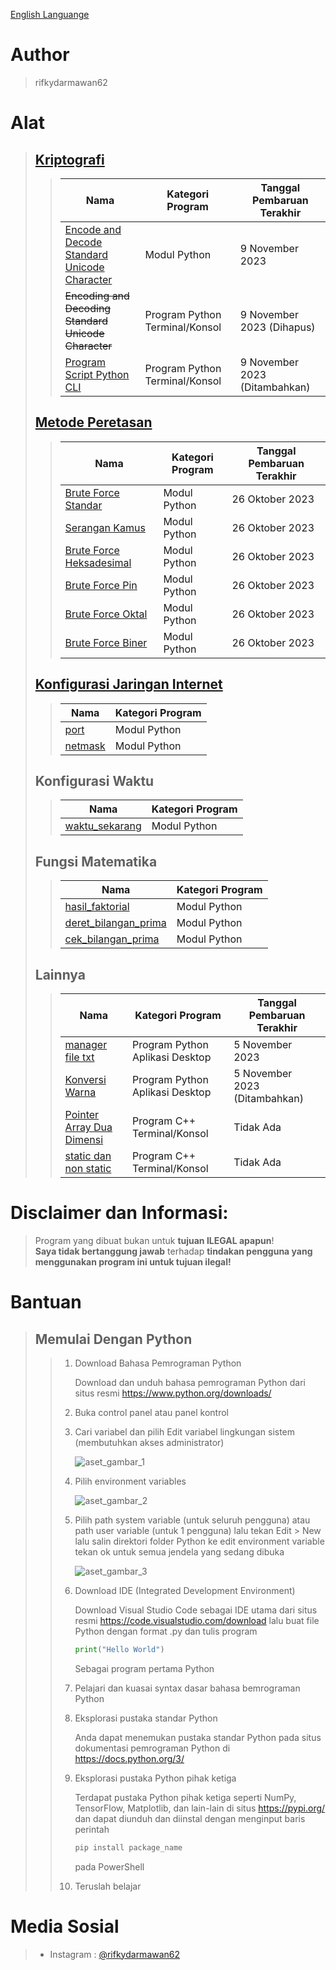 [English Languange](https://github.com/rifkydarmawan62/program_publik/blob/Publik/README.md)

# Author
> rifkydarmawan62

# Alat
> ## [Kriptografi](https://github.com/rifkydarmawan62/program_publik/tree/Publik/Modul/kriptografi)
>> | Nama | Kategori Program | Tanggal Pembaruan Terakhir |
>> | --- | --- | --- |
>> | [Encode and Decode Standard Unicode Character](https://github.com/rifkydarmawan62/program_publik/blob/Publik/Modul/kriptografi/unicode_standar.py) | Modul Python | 9 November 2023 |
>> | ~~Encoding and Decoding Standard Unicode Character~~ | Program Python Terminal/Konsol | 9 November 2023 (Dihapus) |
>> | [Program Script Python CLI](https://github.com/rifkydarmawan62/program_publik/blob/Publik/Modul/kriptografi/__main__.py) | Program Python Terminal/Konsol | 9 November 2023 (Ditambahkan)|
> ## [Metode Peretasan](https://github.com/rifkydarmawan62/program_publik/tree/Publik/Modul/metode_peretasan)
>> | Nama | Kategori Program | Tanggal Pembaruan Terakhir |
>> | --- | --- | --- |
>> | [Brute Force Standar](https://github.com/rifkydarmawan62/program_publik/blob/Publik/Modul/metode_peretasan/__init__.py) | Modul Python | 26 Oktober 2023 |
>> | [Serangan Kamus](https://github.com/rifkydarmawan62/program_publik/blob/Publik/Modul/metode_peretasan/__init__.py) | Modul Python | 26 Oktober 2023 |
>> | [Brute Force Heksadesimal](https://github.com/rifkydarmawan62/program_publik/blob/Publik/Modul/metode_peretasan/__init__.py) | Modul Python | 26 Oktober 2023 |
>> | [Brute Force Pin](https://github.com/rifkydarmawan62/program_publik/blob/Publik/Modul/metode_peretasan/__init__.py) | Modul Python | 26 Oktober 2023 |
>> | [Brute Force Oktal](https://github.com/rifkydarmawan62/program_publik/blob/Publik/Modul/metode_peretasan/__init__.py) | Modul Python | 26 Oktober 2023 |
>> | [Brute Force Biner](https://github.com/rifkydarmawan62/program_publik/blob/Publik/Modul/metode_peretasan/__init__.py) | Modul Python | 26 Oktober 2023 |
> ## [Konfigurasi Jaringan Internet](https://github.com/rifkydarmawan62/program_publik/tree/Publik/Modul/jaringan_internet)
>> | Nama | Kategori Program |
>> | --- | --- |
>> | [port](https://github.com/rifkydarmawan62/program_publik/tree/Publik/Modul/jaringan_internet/port) | Modul Python |
>> | [netmask](https://github.com/rifkydarmawan62/program_publik/tree/Publik/Modul/jaringan_internet/netmask) | Modul Python |
> ## Konfigurasi Waktu
>> | Nama | Kategori Program |
>> | --- | --- |
>> | [waktu_sekarang](https://github.com/rifkydarmawan62/program_publik/blob/Publik/Modul/waktu_sekarang/__init__.py) | Modul Python |
> ## Fungsi Matematika
>> | Nama | Kategori Program |
>> | --- | --- |
>> | [hasil_faktorial](https://github.com/rifkydarmawan62/program_publik/blob/Publik/Modul/matematika/__init__.py) | Modul Python |
>> | [deret_bilangan_prima](https://github.com/rifkydarmawan62/program_publik/blob/Publik/Modul/matematika/__init__.py) | Modul Python |
>> | [cek_bilangan_prima](https://github.com/rifkydarmawan62/program_publik/blob/Publik/Modul/matematika/__init__.py) | Modul Python |
> ## Lainnya
>> | Nama | Kategori Program | Tanggal Pembaruan Terakhir |
>> | --- | --- | --- |
>> | [manager file txt](https://github.com/rifkydarmawan62/program_publik/tree/Publik/Manager%20File%20txt) | Program Python Aplikasi Desktop | 5 November 2023 |
>> | [Konversi Warna](https://github.com/rifkydarmawan62/program_publik/blob/Publik/Konversi%20Warna.py) | Program Python Aplikasi Desktop | 5 November 2023 (Ditambahkan) |
>> | [Pointer Array Dua Dimensi](https://github.com/rifkydarmawan62/program_publik/blob/Publik/C++/Dasar-Dasar/Pointer%20Array.cpp) | Program C++ Terminal/Konsol | Tidak Ada |
>> | [static dan non static](https://github.com/rifkydarmawan62/program_publik/blob/Publik/C%2B%2B/Dasar-Dasar/static%20dan%20non%20static.cpp) | Program C++ Terminal/Konsol | Tidak Ada |
# Disclaimer dan Informasi:
> Program yang dibuat bukan untuk **tujuan ILEGAL apapun**!  
> **Saya tidak bertanggung jawab** terhadap **tindakan pengguna yang menggunakan program ini untuk tujuan ilegal!**  
# Bantuan
> ## Memulai Dengan Python
>> 1. Download Bahasa Pemrograman Python
>>    
>>    Download dan unduh bahasa pemrograman Python dari situs resmi https://www.python.org/downloads/
>> 2. Buka control panel atau panel kontrol
>> 3. Cari variabel dan pilih Edit variabel lingkungan sistem (membutuhkan akses administrator)
>>   
>>    ![aset_gambar_1](https://github.com/rifkydarmawan62/program_publik/blob/Publik/Aset/Gambar/Memulai%20Dengan%20Python/1.png)
>> 4. Pilih environment variables
>>
>>    ![aset_gambar_2](https://github.com/rifkydarmawan62/program_publik/blob/Publik/Aset/Gambar/Memulai%20Dengan%20Python/2.png)
>> 5. Pilih path system variable (untuk seluruh pengguna) atau path user variable (untuk 1 pengguna) lalu tekan Edit > New lalu salin direktori folder Python ke edit environment variable tekan ok untuk semua jendela yang sedang dibuka
>>
>>    ![aset_gambar_3](https://github.com/rifkydarmawan62/program_publik/blob/Publik/Aset/Gambar/Memulai%20Dengan%20Python/3.png)
>> 6. Download IDE (Integrated Development Environment)
>>    
>>    Download Visual Studio Code sebagai IDE utama dari situs resmi https://code.visualstudio.com/download lalu buat file Python dengan format .py dan tulis program
>>    ~~~Python
>>    print("Hello World")
>>    ~~~
>>    Sebagai program pertama Python
>> 7. Pelajari dan kuasai syntax dasar bahasa bemrograman Python
>> 8. Eksplorasi pustaka standar Python
>>
>>    Anda dapat menemukan pustaka standar Python pada situs dokumentasi pemrograman Python di https://docs.python.org/3/
>> 9. Eksplorasi pustaka Python pihak ketiga
>>
>>    Terdapat pustaka Python pihak ketiga seperti NumPy, TensorFlow, Matplotlib, dan lain-lain di situs https://pypi.org/ dan dapat diunduh dan diinstal dengan menginput baris perintah
>>    ~~~PowerShell
>>    pip install package_name
>>    ~~~
>>    pada PowerShell
>> 10. Teruslah belajar
# Media Sosial
> - Instagram : [@rifkydarmawan62](https://www.instagram.com/rifkydarmawan62/)
